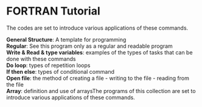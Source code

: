 # FORTRAN Tutorial

The codes are set to introduce various applications of these commands.    
 
**General Structure**: A template for programming    
**Regular**: See this program only as a regular and readable program    
**Write & Read & type variables**: examples of the types of tasks that can be done with these commands   
**Do loop**: types of repetition loops    
**If then else**: types of conditional command    
**Open file**: the method of creating a file - writing to the file - reading from the file    
**Array**: definition and use of arraysThe programs of this collection are set to introduce various applications of these commands.   
 

